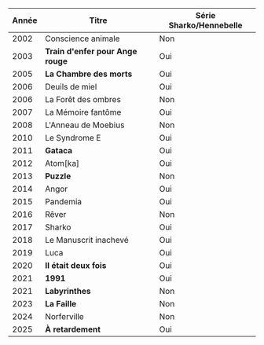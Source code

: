 | Année | Titre | Série Sharko/Hennebelle |
|-------|-------|-------------------------|
| 2002 | Conscience animale | Non | 
| 2003 | **Train d'enfer pour Ange rouge** | Oui |
| 2005 | **La Chambre des morts** | Oui |
| 2006 | Deuils de miel | Oui |
| 2006 | La Forêt des ombres | Non |
| 2007 | La Mémoire fantôme | Oui |
| 2008 | L'Anneau de Moebius | Non |
| 2010 | Le Syndrome E | Oui |
| 2011 | **Gataca** | Oui |
| 2012 | Atom[ka] | Oui |
| 2013 | **Puzzle** | Non |
| 2014 | Angor | Oui |
| 2015 | Pandemia | Oui |
| 2016 | Rêver | Non |
| 2017 | Sharko | Oui |
| 2018 | Le Manuscrit inachevé | Oui |
| 2019 | Luca | Oui |
| 2020 | **Il était deux fois** | Oui |
| 2021 | **1991** | Oui |
| 2021 | **Labyrinthes** | Non |
| 2023 | **La Faille** | Non |
| 2024 | Norferville | Non |
| 2025 | **À retardement** | Oui |
